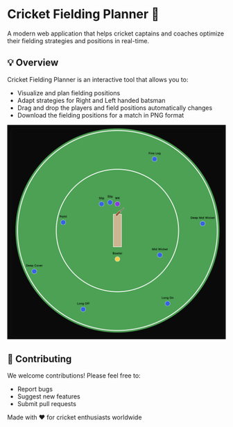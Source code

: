 # Cricket Fielding Planner 🏏

A modern web application that helps cricket captains and coaches optimize their fielding strategies and positions in real-time.

## 💡 Overview

Cricket Fielding Planner is an interactive tool that allows you to:
- Visualize and plan fielding positions
- Adapt strategies for Right and Left handed batsman
- Drag and drop the players and field positions automatically changes
- Download the fielding positions for a match in PNG format

![Cricket Fielding Planner](cricket-plan.png)

## 🤝 Contributing

We welcome contributions! Please feel free to:
- Report bugs
- Suggest new features
- Submit pull requests


Made with ❤️ for cricket enthusiasts worldwide

